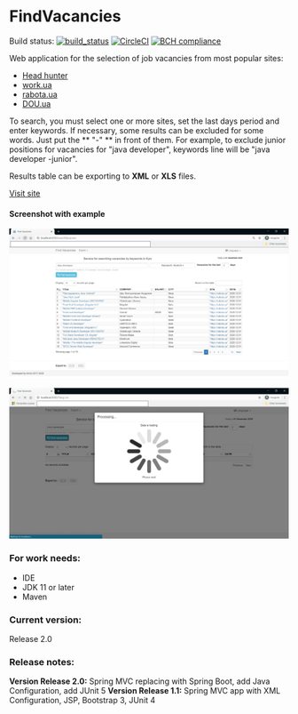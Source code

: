 # FindVacancies
Build status: [![build_status](https://travis-ci.com/AnGo84/FindVacancies.svg?branch=master)](https://travis-ci.com/AnGo84/FindVacancies.svg) 
[![CircleCI](https://img.shields.io/circleci/build/github/AnGo84/FindVacancies/master?token=9aee3d4ff42afd19e214490fb0eeabe61fcb019a)](https://app.circleci.com/pipelines/github/AnGo84/FindVacancies?branch=master)
[![BCH compliance](https://bettercodehub.com/edge/badge/AnGo84/FindVacancies?branch=master)](https://bettercodehub.com/)

Web application for the selection of job vacancies from most popular sites:
- [Head hunter](http://hh.ua)
- [work.ua](http://work.ua)
- [rabota.ua](http://rabota.ua)
- [DOU.ua](http://DOU.ua)

To search, you must select one or more sites, set the last days period and enter keywords.
If necessary, some results can be excluded for some words. Just put the ** "-" ** in front of them. For example, to exclude junior positions for vacancies for "java developer", keywords line will be "java developer -junior".

Results table can be exporting to **XML** or **XLS** files.

[Visit site](https://findvacancies.herokuapp.com/)

#### Screenshot with example
![](src/main/resources/images/FindVacancies_screen.jpg)

![](src/main/resources/images/Search_screen.jpg)

### **For work needs:**
- IDE
- JDK 11 or later
- Maven

### **Current version:**
Release 2.0

### **Release notes:**
**Version Release 2.0:** Spring MVC replacing with Spring Boot, add Java Configuration, add JUnit 5
**Version Release 1.1:** Spring MVC app with XML Configuration, JSP, Bootstrap 3, JUnit 4




